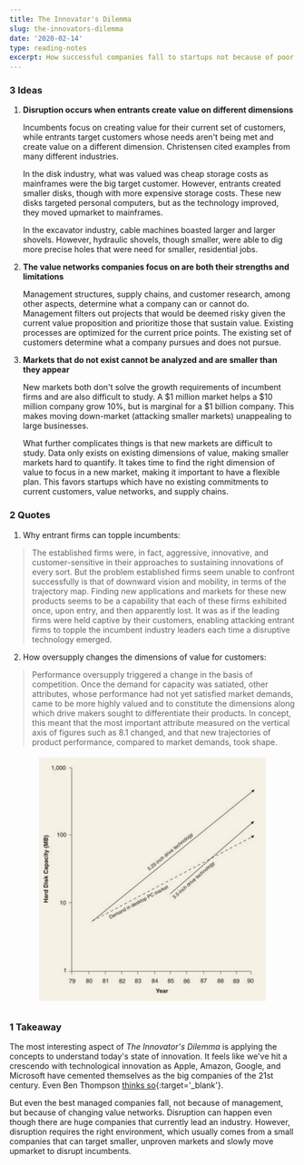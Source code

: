 ```yaml
---
title: The Innovator's Dilemma
slug: the-innovators-dilemma
date: '2020-02-14'
type: reading-notes
excerpt: How successful companies fall to startups not because of poor management, but changing value networks and limitations created by existing processes.
---
```

### 3 Ideas

1. **Disruption occurs when entrants create value on different dimensions**

    Incumbents focus on creating value for their current set of customers, while entrants target customers whose needs aren't being met and create value on a different dimension. Christensen cited examples from many different industries.

    In the disk industry, what was valued was cheap storage costs as mainframes were the big target customer. However, entrants created smaller disks, though with more expensive storage costs. These new disks targeted personal computers, but as the technology improved, they moved upmarket to mainframes.

    In the excavator industry, cable machines boasted larger and larger shovels. However, hydraulic shovels, though smaller, were able to dig more precise holes that were need for smaller, residential jobs.

2. **The value networks companies focus on are both their strengths and limitations**

    Management structures, supply chains, and customer research, among other aspects, determine what a company can or cannot do. Management filters out projects that would be deemed risky given the current value proposition and prioritize those that sustain value. Existing processes are optimized for the current price points. The existing set of customers determine what a company pursues and does not pursue.

3. **Markets that do not exist cannot be analyzed and are smaller than they appear**

    New markets both don't solve the growth requirements of incumbent firms and are also difficult to study. A $1 million market helps a $10 million company grow 10%, but is marginal for a $1 billion company. This makes moving down-market (attacking smaller markets) unappealing to large businesses.

    What further complicates things is that new markets are difficult to study. Data only exists on existing dimensions of value, making smaller markets hard to quantify. It takes time to find the right dimension of value to focus in a new market, making it important to have a flexible plan. This favors startups which have no existing commitments to current customers, value networks, and supply chains.

### 2 Quotes

1. Why entrant firms can topple incumbents:
> The established firms were, in fact, aggressive, innovative, and customer-sensitive in their approaches to sustaining innovations of every sort. But the problem established firms seem unable to confront successfully is that of downward vision and mobility, in terms of the trajectory map. Finding new applications and markets for these new products seems to be a capability that each of these firms exhibited once, upon entry, and then apparently lost. It was as if the leading firms were held captive by their customers, enabling attacking entrant firms to topple the incumbent industry leaders each time a disruptive technology emerged.

2. How oversupply changes the dimensions of value for customers:
> Performance oversupply triggered a change in the basis of competition. Once the demand for capacity was satiated, other attributes, whose performance had not yet satisfied market demands, came to be more highly valued and to constitute the dimensions along which drive makers sought to differentiate their products. In concept, this meant that the most important attribute measured on the vertical axis of figures such as 8.1 changed, and that new trajectories of product performance, compared to market demands, took shape.

<center>
    <img src='/images/reading_notes/innovators-dilemma/oversupply.jpg' class="img-responsive img-container-center" style='max-width:400px; margin-top: 5px; margin-bottom: 10px'/>
</center>

### 1 Takeaway

The most interesting aspect of *The Innovator's Dilemma* is applying the concepts to understand today's state of innovation. It feels like we've hit a crescendo with technological innovation as Apple, Amazon, Google, and Microsoft have cemented themselves as the big companies of the 21st century. Even Ben Thompson [thinks so](https://stratechery.com/2020/the-end-of-the-beginning/){:target='_blank'}.

But even the best managed companies fall, not because of management, but because of changing value networks. Disruption can happen even though there are huge companies that currently lead an industry. However, disruption requires the right environment, which usually comes from a small companies that can target smaller, unproven markets and slowly move upmarket to disrupt incumbents.
